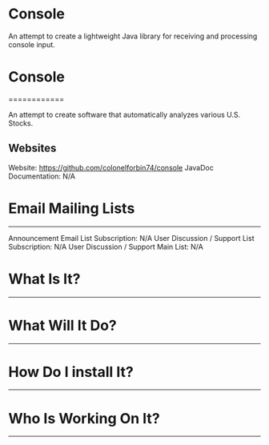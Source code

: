<!--

    Copyright (c) 2017, Adam W. Dace

    FIXME: This software is distributable under the BSD license. See the terms of the
    BSD license in the documentation provided with this software.

    http://www.opensource.org/licenses/bsd-license.php

-->

# Console
An attempt to create a lightweight Java library for receiving and processing console input.

# Console
============

An attempt to create software that automatically analyzes various U.S. Stocks.

Websites
--------
Website:                    https://github.com/colonelforbin74/console
JavaDoc Documentation:      N/A

# Email Mailing Lists
-------------------
Announcement Email List Subscription:
        N/A
User Discussion / Support List Subscription:
        N/A
User Discussion / Support Main List:
        N/A

# What Is It?
-----------

# What Will It Do?
----------------

# How Do I install It?
--------------------

# Who Is Working On It?
---------------------
